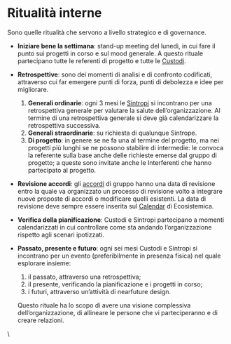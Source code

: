 # Ritualità interne

Sono quelle ritualità che servono a livello strategico e di governance.

* **Iniziare bene la settimana**: stand-up meeting del lunedì, in cui fare il punto sui progetti in corso e sul mood generale. A questo rituale partecipano tutte le referenti di progetto e tutte le [Custodi](../le-identita/le-identita/custodi.md).
* **Retrospettive**: sono dei momenti di analisi e di confronto codificati, attraverso cui far emergere punti di forza, punti di debolezza e idee per migliorare.
  1. **Generali ordinarie**: ogni 3 mesi le [Sintropi](../le-identita/le-identita/sintropi.md) si incontrano per una retrospettiva generale per valutare la salute dell’organizzazione. Al termine di una retrospettiva generale si deve già calendarizzare la retrospettiva successiva.
  2. **Generali straordinarie**: su richiesta di qualunque Sintrope.
  3. **Di progetto**: in genere se ne fa una al termine del progetto, ma nei progetti più lunghi se ne possono stabilire di intermedie: le convoca la referente sulla base anche delle richieste emerse dal gruppo di progetto; a queste sono invitate anche le Interferenti che hanno partecipato al progetto.
* **Revisione accordi**: gli [accordi](broken-reference) di gruppo hanno una data di revisione entro la quale va organizzato un processo di revisione volto a integrare nuove proposte di accordi o modificare quelli esistenti. La data di revisione deve sempre essere inserita sul [Calendar](../partecipazione/ambienti-digitali/calendar.md) di Ecosistemica.
* **Verifica della pianificazione**: Custodi e Sintropi partecipano a momenti calendarizzati in cui controllare come sta andando l’organizzazione rispetto agli scenari ipotizzati.
*   **Passato, presente e futuro**: ogni sei mesi Custodi e Sintropi si incontrano per un evento (preferibilmente in presenza fisica) nel quale esplorare insieme:&#x20;

    1. il passato, attraverso una retrospettiva;
    2. il presente, verificando la pianificazione e i progetti in corso;&#x20;
    3. i futuri, attraverso un’attività di nearfuture design.&#x20;

    Questo rituale ha lo scopo di avere una visione complessiva dell’organizzazione, di allineare le persone che vi parteciperanno e di creare relazioni.

\
